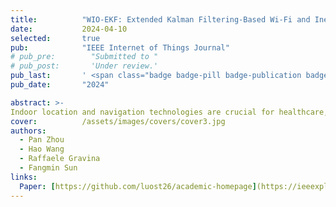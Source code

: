 ```yaml
---
title:          "WIO-EKF: Extended Kalman Filtering-Based Wi-Fi and Inertial Odometry Fusion Method for Indoor Localization"
date:           2024-04-10
selected:       true
pub:            "IEEE Internet of Things Journal"
# pub_pre:        "Submitted to "
# pub_post:       'Under review.'
pub_last:       ' <span class="badge badge-pill badge-publication badge-success">Spotlight</span>'
pub_date:       "2024"

abstract: >-
Indoor location and navigation technologies are crucial for healthcare, security and other location-based services. Wi-Fi and inertial sensors have become mainstream indoor localization technologies for wearable device platforms due to simple deployment and low cost. This study proposes an extended Kalman filtering (EKF)-based multimodal sensor fusion algorithm for indoor localization, combining Wi-Fi fingerprint and inertial measurement unit (IMU) data to provide accurate and continuous pedestrian localization. The main contributions of this work are threefold. First, a Wi-Fi fingerprint data augmentation method based on access point (AP) location sorting is proposed and a regression network model with a convolutional denoising autoencoder for WiFi-based indoor localization (CDAELoc) is designed to improve the robustness. Second, a dual-branch deep inertial odometry (DbDIO) network model for IMU-based indoor localization is introduced, consisting of two branches with various convolutional kernel sizes to extract features at different scales. Finally, an EKF-based Wi-Fi and inertial odometry (WIO-EKF) fusion localization system is presented, utilizing the predicted results from the proposed CDAELoc and DbDIO models as the system observations and mitigating the initial heading error of DbDIO. The proposed models are applied to the UJIIndoorLoc, RoNIN public data sets and self-collected data set. Experimental results prove that the proposed CDAELoc model outperforms other Wi-Fi localization models, reducing the average positioning error (APE) by 12.5%. The proposed DbDIO model achieves higher accuracy and requires fewer model parameters than any other deep inertial odometry model. Finally, the APE of WIO-EKF is lower than those of CDAELoc and DbDIO by 34% and 42%.
cover:          /assets/images/covers/cover3.jpg
authors:
  - Pan Zhou
  - Hao Wang
  - Raffaele Gravina
  - Fangmin Sun
links:
  Paper: [https://github.com/luost26/academic-homepage](https://ieeexplore.ieee.org/abstract/document/10496456)
---
```

